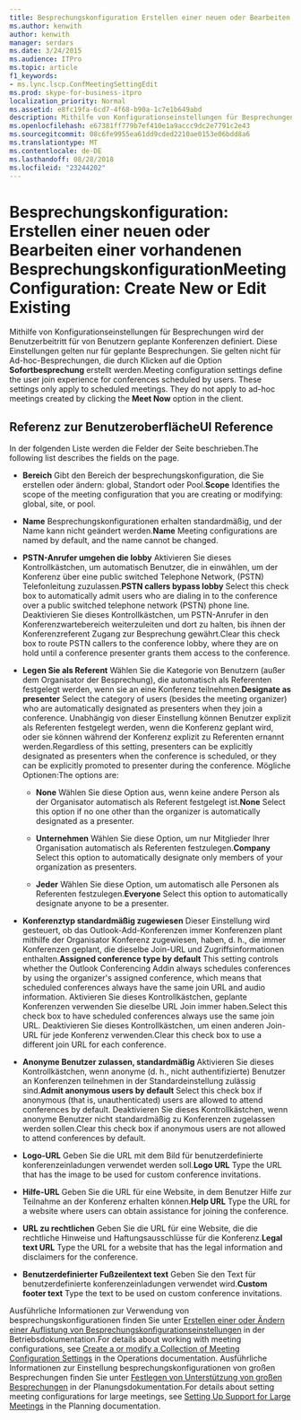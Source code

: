 ```yaml
---
title: Besprechungskonfiguration Erstellen einer neuen oder Bearbeiten einer vorhandenen
ms.author: kenwith
author: kenwith
manager: serdars
ms.date: 3/24/2015
ms.audience: ITPro
ms.topic: article
f1_keywords:
- ms.lync.lscp.ConfMeetingSettingEdit
ms.prod: skype-for-business-itpro
localization_priority: Normal
ms.assetid: e8fc19fa-6cd7-4f68-b90a-1c7e1b649abd
description: Mithilfe von Konfigurationseinstellungen für Besprechungen wird der Benutzerbeitritt für von Benutzern geplante Konferenzen definiert. Diese Einstellungen gelten nur für geplante Besprechungen. Sie gelten nicht für Ad-hoc-Besprechungen, die durch Klicken auf die Option Sofortbesprechung erstellt werden.
ms.openlocfilehash: e67381ff779b7ef410e1a9accc9dc2e7791c2e43
ms.sourcegitcommit: 08c6fe9955ea61dd9cded2210ae0153e06bdd8a6
ms.translationtype: MT
ms.contentlocale: de-DE
ms.lasthandoff: 08/28/2018
ms.locfileid: "23244202"
---
```

# <a name="meeting-configuration-create-new-or-edit-existing"></a><span data-ttu-id="9faa2-105">Besprechungskonfiguration: Erstellen einer neuen oder Bearbeiten einer vorhandenen Besprechungskonfiguration</span><span class="sxs-lookup"><span data-stu-id="9faa2-105">Meeting Configuration: Create New or Edit Existing</span></span>

<span data-ttu-id="9faa2-p102">Mithilfe von Konfigurationseinstellungen für Besprechungen wird der Benutzerbeitritt für von Benutzern geplante Konferenzen definiert. Diese Einstellungen gelten nur für geplante Besprechungen. Sie gelten nicht für Ad-hoc-Besprechungen, die durch Klicken auf die Option **Sofortbesprechung** erstellt werden.</span><span class="sxs-lookup"><span data-stu-id="9faa2-p102">Meeting configuration settings define the user join experience for conferences scheduled by users. These settings only apply to scheduled meetings. They do not apply to ad-hoc meetings created by clicking the **Meet Now** option in the client.</span></span>

## <a name="ui-reference"></a><span data-ttu-id="9faa2-109">Referenz zur Benutzeroberfläche</span><span class="sxs-lookup"><span data-stu-id="9faa2-109">UI Reference</span></span>

<span data-ttu-id="9faa2-110">In der folgenden Liste werden die Felder der Seite beschrieben.</span><span class="sxs-lookup"><span data-stu-id="9faa2-110">The following list describes the fields on the page.</span></span>

- <span data-ttu-id="9faa2-111">**Bereich** Gibt den Bereich der besprechungskonfiguration, die Sie erstellen oder ändern: global, Standort oder Pool.</span><span class="sxs-lookup"><span data-stu-id="9faa2-111">**Scope** Identifies the scope of the meeting configuration that you are creating or modifying: global, site, or pool.</span></span>

- <span data-ttu-id="9faa2-112">**Name** Besprechungskonfigurationen erhalten standardmäßig, und der Name kann nicht geändert werden.</span><span class="sxs-lookup"><span data-stu-id="9faa2-112">**Name** Meeting configurations are named by default, and the name cannot be changed.</span></span>

- <span data-ttu-id="9faa2-113">**PSTN-Anrufer umgehen die lobby** Aktivieren Sie dieses Kontrollkästchen, um automatisch Benutzer, die in einwählen, um der Konferenz über eine public switched Telephone Network, (PSTN) Telefonleitung zuzulassen.</span><span class="sxs-lookup"><span data-stu-id="9faa2-113">**PSTN callers bypass lobby** Select this check box to automatically admit users who are dialing in to the conference over a public switched telephone network (PSTN) phone line.</span></span> <span data-ttu-id="9faa2-114">Deaktivieren Sie dieses Kontrollkästchen, um PSTN-Anrufer in den Konferenzwartebereich weiterzuleiten und dort zu halten, bis ihnen der Konferenzreferent Zugang zur Besprechung gewährt.</span><span class="sxs-lookup"><span data-stu-id="9faa2-114">Clear this check box to route PSTN callers to the conference lobby, where they are on hold until a conference presenter grants them access to the conference.</span></span>

- <span data-ttu-id="9faa2-115">**Legen Sie als Referent** Wählen Sie die Kategorie von Benutzern (außer dem Organisator der Besprechung), die automatisch als Referenten festgelegt werden, wenn sie an eine Konferenz teilnehmen.</span><span class="sxs-lookup"><span data-stu-id="9faa2-115">**Designate as presenter** Select the category of users (besides the meeting organizer) who are automatically designated as presenters when they join a conference.</span></span> <span data-ttu-id="9faa2-116">Unabhängig von dieser Einstellung können Benutzer explizit als Referenten festgelegt werden, wenn die Konferenz geplant wird, oder sie können während der Konferenz explizit zu Referenten ernannt werden.</span><span class="sxs-lookup"><span data-stu-id="9faa2-116">Regardless of this setting, presenters can be explicitly designated as presenters when the conference is scheduled, or they can be explicitly promoted to presenter during the conference.</span></span> <span data-ttu-id="9faa2-117">Mögliche Optionen:</span><span class="sxs-lookup"><span data-stu-id="9faa2-117">The options are:</span></span>

  - <span data-ttu-id="9faa2-118">**None** Wählen Sie diese Option aus, wenn keine andere Person als der Organisator automatisch als Referent festgelegt ist.</span><span class="sxs-lookup"><span data-stu-id="9faa2-118">**None** Select this option if no one other than the organizer is automatically designated as a presenter.</span></span>

  - <span data-ttu-id="9faa2-119">**Unternehmen** Wählen Sie diese Option, um nur Mitglieder Ihrer Organisation automatisch als Referenten festzulegen.</span><span class="sxs-lookup"><span data-stu-id="9faa2-119">**Company** Select this option to automatically designate only members of your organization as presenters.</span></span>

  - <span data-ttu-id="9faa2-120">**Jeder** Wählen Sie diese Option, um automatisch alle Personen als Referenten festzulegen.</span><span class="sxs-lookup"><span data-stu-id="9faa2-120">**Everyone** Select this option to automatically designate anyone to be a presenter.</span></span>

- <span data-ttu-id="9faa2-121">**Konferenztyp standardmäßig zugewiesen** Dieser Einstellung wird gesteuert, ob das Outlook-Add-Konferenzen immer Konferenzen plant mithilfe der Organisator Konferenz zugewiesen, haben, d. h., die immer Konferenzen geplant, die dieselbe Join-URL und Zugriffsinformationen enthalten.</span><span class="sxs-lookup"><span data-stu-id="9faa2-121">**Assigned conference type by default** This setting controls whether the Outlook Conferencing Addin always schedules conferences by using the organizer's assigned conference, which means that scheduled conferences always have the same join URL and audio information.</span></span> <span data-ttu-id="9faa2-122">Aktivieren Sie dieses Kontrollkästchen, geplante Konferenzen verwenden Sie dieselbe URL Join immer haben.</span><span class="sxs-lookup"><span data-stu-id="9faa2-122">Select this check box to have scheduled conferences always use the same join URL.</span></span> <span data-ttu-id="9faa2-123">Deaktivieren Sie dieses Kontrollkästchen, um einen anderen Join-URL für jede Konferenz verwenden.</span><span class="sxs-lookup"><span data-stu-id="9faa2-123">Clear this check box to use a different join URL for each conference.</span></span>

- <span data-ttu-id="9faa2-124">**Anonyme Benutzer zulassen, standardmäßig** Aktivieren Sie dieses Kontrollkästchen, wenn anonyme (d. h., nicht authentifizierte) Benutzer an Konferenzen teilnehmen in der Standardeinstellung zulässig sind.</span><span class="sxs-lookup"><span data-stu-id="9faa2-124">**Admit anonymous users by default** Select this check box if anonymous (that is, unauthenticated) users are allowed to attend conferences by default.</span></span> <span data-ttu-id="9faa2-125">Deaktivieren Sie dieses Kontrollkästchen, wenn anonyme Benutzer nicht standardmäßig zu Konferenzen zugelassen werden sollen.</span><span class="sxs-lookup"><span data-stu-id="9faa2-125">Clear this check box if anonymous users are not allowed to attend conferences by default.</span></span>

- <span data-ttu-id="9faa2-126">**Logo-URL** Geben Sie die URL mit dem Bild für benutzerdefinierte konferenzeinladungen verwendet werden soll.</span><span class="sxs-lookup"><span data-stu-id="9faa2-126">**Logo URL** Type the URL that has the image to be used for custom conference invitations.</span></span>

- <span data-ttu-id="9faa2-127">**Hilfe-URL** Geben Sie die URL für eine Website, in dem Benutzer Hilfe zur Teilnahme an der Konferenz erhalten können.</span><span class="sxs-lookup"><span data-stu-id="9faa2-127">**Help URL** Type the URL for a website where users can obtain assistance for joining the conference.</span></span>

- <span data-ttu-id="9faa2-128">**URL zu rechtlichen** Geben Sie die URL für eine Website, die die rechtliche Hinweise und Haftungsausschlüsse für die Konferenz.</span><span class="sxs-lookup"><span data-stu-id="9faa2-128">**Legal text URL** Type the URL for a website that has the legal information and disclaimers for the conference.</span></span>

- <span data-ttu-id="9faa2-129">**Benutzerdefinierter Fußzeilentext text** Geben Sie den Text für benutzerdefinierte konferenzeinladungen verwendet wird.</span><span class="sxs-lookup"><span data-stu-id="9faa2-129">**Custom footer text** Type the text to be used on custom conference invitations.</span></span>

<span data-ttu-id="9faa2-130">Ausführliche Informationen zur Verwendung von besprechungskonfigurationen finden Sie unter [Erstellen einer oder Ändern einer Auflistung von Besprechungskonfigurationseinstellungen](https://technet.microsoft.com/library/ce6773c1-a0d5-4405-8e32-33a6f3a46a1a.aspx) in der Betriebsdokumentation.</span><span class="sxs-lookup"><span data-stu-id="9faa2-130">For details about working with meeting configurations, see [Create a or modify a Collection of Meeting Configuration Settings](https://technet.microsoft.com/library/ce6773c1-a0d5-4405-8e32-33a6f3a46a1a.aspx) in the Operations documentation.</span></span> <span data-ttu-id="9faa2-131">Ausführliche Informationen zur Einstellung besprechungskonfigurationen von großen Besprechungen finden Sie unter [Festlegen von Unterstützung von großen Besprechungen](https://technet.microsoft.com/library/8e22d34b-b395-408d-9d48-8f2a3abe9513.aspx) in der Planungsdokumentation.</span><span class="sxs-lookup"><span data-stu-id="9faa2-131">For details about setting meeting configurations for large meetings, see [Setting Up Support for Large Meetings](https://technet.microsoft.com/library/8e22d34b-b395-408d-9d48-8f2a3abe9513.aspx) in the Planning documentation.</span></span>


